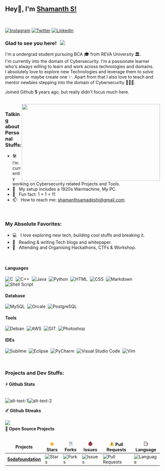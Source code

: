 ## Hey👋, I'm [Shamanth S!](https://github.com/shamanthss/)
<br>

[![Instagram](https://img.shields.io/badge/Instagram-E4405F?style=for-the-badge&logo=instagram&logoColor=white)](https://twitter.com/shamanthss)
[![Twitter](https://img.shields.io/badge/Twitter-1DA1F2?style=for-the-badge&logo=twitter&logoColor=white)](https://twitter.com/shamanthss)
[![Linkedin](https://img.shields.io/badge/LinkedIn-0077B5?style=for-the-badge&logo=linkedin&logoColor=white)](https://instagram.com/shamanthss/)

### Glad to see you here! &nbsp; ![](https://visitor-badge.glitch.me/badge?page_id=shamanthss.shamanthss&style=flat-square&color=0088cc)

I'm a undergrad student pursuing BCA 🎓 from REVA University 🏛.<br>
I'm currently into the domain of Cybersecurity. I'm a passionate learner who's always willing to learn and work across technologies and domains.<br>I absolutely love to explore new Technologies and leverage them to solve problems or maybe create one ✨. Apart from that I also love to teach and mentor newbies stepping into the domain of Cybersecurity 👨🏻‍💻.

Joined Github **5** years ago, but really didn't focus much here.

<br>

<img align="right" height="250" width="450" alt="" src="https://github.com/shamanthss/shamanthss/blob/main/img/hackur.gif"/>

### Talking about Personal Stuffs:

- 🛠 &nbsp; I’m currently working on Cybersecurity related Projects and Tools.
- 🚀 &nbsp; My setup includes a 1920s Warmachine, My PC.
- 👾 &nbsp; Fun fact: 1 + 1 = 11
- 📫 &nbsp; How to reach me: shamanthsamadeshi@gmail.com.
<!--- 📝 &nbsp; Checkout my [Resume](https://github.com/shamanthss/shamanthss/blob/master/resume.pdf) #add resume later-->
<br>

### My Absolute Favorites:

- 💻 &nbsp; I love exploring new tech, building cool stuffs and breaking it.
- 📰 &nbsp; Reading & writing Tech blogs and whitepaper.
- 🍕 &nbsp; Attending and Organising Hackathons, CTFs & Workshop.

<br>

#### Languages

![C](https://img.shields.io/badge/C-00000F?style=for-the-badge&logo=c&logoColor=white)&nbsp;
![C++](https://img.shields.io/badge/C++-00599C?style=for-the-badge&logo=C%2B%2B&logoColor=white)&nbsp;
![Java](https://img.shields.io/badge/Java-ED8B00?style=for-the-badge&logo=java&logoColor=black)&nbsp;
![Python](https://img.shields.io/badge/Python-3776AB?style=for-the-badge&logo=python&logoColor=white)&nbsp;
![HTML](https://img.shields.io/badge/HTML-239120?style=for-the-badge&logo=html5&logoColor=white)&nbsp;
![CSS](https://img.shields.io/badge/CSS-239120?&style=for-the-badge&logo=css3&logoColor=white)&nbsp;
![Markdown](https://img.shields.io/badge/Markdown-000000?style=for-the-badge&logo=markdown&logoColor=white)&nbsp;
![Shell Script](https://img.shields.io/badge/Shell_Script-121011?style=for-the-badge&logo=gnu-bash&logoColor=white)&nbsp;

#### Database

![MySQL](https://img.shields.io/badge/MySQL-00000F?style=for-the-badge&logo=mysql&logoColor=white)&nbsp;
![Orcale](https://img.shields.io/badge/Oracle-F80000?style=for-the-badge&logo=oracle&logoColor=black)&nbsp;
![PostgreSQL](https://img.shields.io/badge/PostgreSQL-316192?style=for-the-badge&logo=postgresql&logoColor=white)&nbsp;

#### Tools

![Debian](https://img.shields.io/badge/Debian-A81D33?style=for-the-badge&logo=debian&logoColor=white)&nbsp;
![AWS](https://img.shields.io/badge/Amazon_AWS-FF9900?style=for-the-badge&logo=amazonaws&logoColor=white)&nbsp;
![GIT](https://img.shields.io/badge/GitHub-100000?style=for-the-badge&logo=github&logoColor=white)&nbsp;
![Photoshop](https://img.shields.io/badge/Photoshop-31A8FF?style=for-the-badge&logo=Adobe%20Photoshop&logoColor=white)&nbsp;

#### IDEs

![Sublime](https://img.shields.io/badge/sublime-%23575757.svg?&style=for-the-badge&logo=sublime-text&logoColor=important)&nbsp;
![Eclipse](https://img.shields.io/badge/Eclipse-FE7A16.svg?style=for-the-badge&logo=Eclipse&logoColor=white)&nbsp;
![PyCharm](https://img.shields.io/badge/pycharm-143?style=for-the-badge&logo=pycharm&logoColor=black&color=black&labelColor=green)&nbsp;
![Visual Studio Code](https://img.shields.io/badge/Visual%20Studio%20Code-0078d7.svg?style=for-the-badge&logo=visual-studio-code&logoColor=white)&nbsp;
![Vim](https://img.shields.io/badge/VIM-%2311AB00.svg?style=for-the-badge&logo=vim&logoColor=white)&nbsp;

<br>

### Projects and Dev Stuffs:

  <summary><b>⚡ Github Stats</b></summary>

  <br />
  
![alt-text-1](https://github-readme-stats.vercel.app/api?username=shamanthss&show_icons=true&hide_border=true&&count_private=true&include_all_commits=true "title-1")![alt-text-2](https://github-readme-stats.vercel.app/api/top-langs/?username=shamanthss&exclude_repo=KNN-Image-Classification&show_icons=true&hide_border=true&layout=compact&langs_count=8 "title-2")
  
  <summary><b>☄️ Github Streaks</b></summary>

  <br />
  <img height="180em" src="https://github-readme-streak-stats.herokuapp.com/?user=shamanthss&hide_border=true" />
  
  <br>

  <summary><b>🚀 Open Source Projects</b></summary>

  <br />
  <table>
    <thead align="center">
      <tr border: none;>
        <td><b> Projects</b></td>
        <td><b><img height="15px" width="15px" src="https://github.com/shamanthss/shamanthss/blob/main/img/star.png">  Stars</b></td>
        <td><b><img height="15px" width="15px" src="https://github.com/shamanthss/shamanthss/blob/main/img/fork.png">  Forks</b></td>
        <td><b><img height="15px" width="15px" src="https://github.com/shamanthss/shamanthss/blob/main/img/bug.png">  Issues</b></td>
        <td><b><img height="15px" width="15px" src="https://github.com/shamanthss/shamanthss/blob/main/img/pull.png">  Pull Requests</b></td>
        <td><b><img height="15px" width="15px" src="https://github.com/shamanthss/shamanthss/blob/main/img/lang.png">  Language</b></td>
      </tr>
    </thead>
    <tbody>
      <tr>
	<td><a href="https://github.com/sodafoundation/delfin"><b>Sodafoundation</b></a></td>
        <td><img alt="Stars" src="https://img.shields.io/github/stars/sodafoundation/delfin?style=flat-square&labelColor=343b41"/></td>
        <td><img alt="Forks" src="https://img.shields.io/github/forks/sodafoundation/delfin?style=flat-square&labelColor=343b41"/></td>
        <td><img alt="Issues" src="https://img.shields.io/github/issues/sodafoundation/delfin?style=flat-square"/></td>
        <td><img alt="Pull Requests" src="https://img.shields.io/github/issues-pr/sodafoundation/delfin?style=flat-square"/></td>
        <td><img alt="Language" src="https://img.shields.io/github/languages/top/sodafoundation/delfin?style=flat-square"/></td> 
      </tr>
   </tbody>
  </table>
  <br />
</details>
